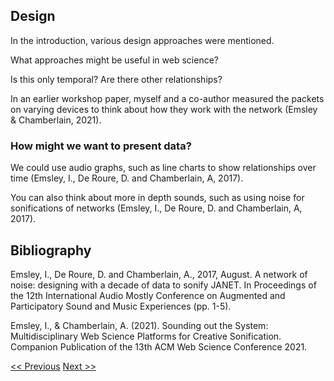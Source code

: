 ## Design

In the introduction, various design approaches were mentioned. 

What approaches might be useful in web science? 

Is this only temporal? Are there other relationships?

In an earlier workshop paper, myself and a co-author measured the packets on varying devices to think about how they work with the network (Emsley & Chamberlain, 2021).

### How might we want to present data?

We could use audio graphs, such as line charts to show relationships over time (Emsley, I., De Roure, D. and Chamberlain, A, 2017).

You can also think about more in depth sounds, such as using noise for sonifications of networks (Emsley, I., De Roure, D. and Chamberlain, A, 2017). 

## Bibliography

Emsley, I., De Roure, D. and Chamberlain, A., 2017, August. A network of noise: designing with a decade of data to sonify JANET. In Proceedings of the 12th International Audio Mostly Conference on Augmented and Participatory Sound and Music Experiences (pp. 1-5).

Emsley, I., & Chamberlain, A. (2021). Sounding out the System: Multidisciplinary Web Science Platforms for Creative Sonification. Companion Publication of the 13th ACM Web Science Conference 2021.

[<< Previous](introduction)  [Next >>](resources)
